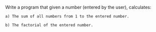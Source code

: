 Write a program that given a number (entered by the user), calculates:

    a) The sum of all numbers from 1 to the entered number.

    b) The factorial of the entered number.
    
